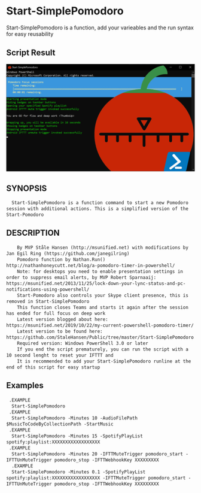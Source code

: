 # Start-SimplePomodoro

Start-SimplePomodoro is a function, add your varieables and the run syntax for easy reusability

## Script Result

![Start-SimplePomodoro](https://github.com/StaleHansen/Public/blob/master/Start-SimplePomodoro/Start-SimplePomodoro.PNG)

## SYNOPSIS
      Start-SimplePomodoro is a function command to start a new Pomodoro session with additional actions. This is a simplified version of the Start-Pomodoro 
## DESCRIPTION
        By MVP Ståle Hansen (http://msunified.net) with modifications by Jan Egil Ring (https://github.com/janegilring)
        Pomodoro function by Nathan.Run() http://nathanhoneycutt.net/blog/a-pomodoro-timer-in-powershell/
        Note: for desktops you need to enable presentation settings in order to suppress email alerts, by MVP Robert Sparnaaij: https://msunified.net/2013/11/25/lock-down-your-lync-status-and-pc-notifications-using-powershell/
        Start-Pomodoro also controls your Skype client presence, this is removed in Start-SimplePomodoro
        This function closes Teams and starts it again after the session has ended for full focus on deep work
        Latest version blogged about here: https://msunified.net/2019/10/22/my-current-powershell-pomodoro-timer/
        Latest version to be found here: https://github.com/StaleHansen/Public/tree/master/Start-SimplePomodoro
        Required version: Windows PowerShell 3.0 or later 
        If you end the script prematurely, you can run the script with a 10 second lenght to reset your IFTTT and 
        It is recommended to add your Start-SimplePomodoro runline at the end of this script for easy startup
  ## Examples      
     .EXAMPLE
      Start-SimplePomodoro
     .EXAMPLE
      Start-SimplePomodoro -Minutes 10 -AudioFilePath $MusicToCodeByCollectionPath -StartMusic
     .EXAMPLE
      Start-SimplePomodoro -Minutes 15 -SpotifyPlayList spotify:playlist:XXXXXXXXXXXXXXXXXX
     .EXAMPLE
      Start-SimplePomodoro -Minutes 20 -IFTTMuteTrigger pomodoro_start -IFTTUnMuteTrigger pomodoro_stop -IFTTWebhookKey XXXXXXXXX
      .EXAMPLE
      Start-SimplePomodoro -Minutes 0.1 -SpotifyPlayList spotify:playlist:XXXXXXXXXXXXXXXXXX -IFTTMuteTrigger pomodoro_start -IFTTUnMuteTrigger pomodoro_stop -IFTTWebhookKey XXXXXXXXX

